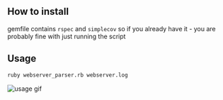 ## How to install
gemfile contains `rspec` and `simplecov` so if you already have it - you are
probably fine with just running the script

## Usage

```bash
ruby webserver_parser.rb webserver.log
```
![usage gif](https://cl.ly/2e62be283000/Screen%20Recording%202019-06-11%20at%2008.52%20PM.gif)
